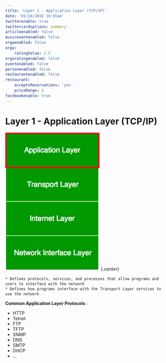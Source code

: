 ```yaml
---
title: 'Layer 1 - Application Layer (TCP/IP)'
date: '01/18/2018 10:55am'
twitterenable: true
twittercardoptions: summary
articleenabled: false
musiceventenabled: false
orgaenabled: false
orga:
    ratingValue: 2.5
orgaratingenabled: false
eventenabled: false
personenabled: false
restaurantenabled: false
restaurant:
    acceptsReservations: 'yes'
    priceRange: $
facebookenable: true
---
```


# <a href="/network/foundations-of-networking-networking-basics/4-tcp-ip-model" class="nav-button transform"><span></span></a>Layer 1 - Application Layer (TCP/IP)

![](Application-Layer.png?cropResize=300,300)   {.center}

```
* Defines protocols, services, and processes that allow programs and users to interface with the network
* Defines how programs interface with the Transport Layer services to use the network
```
**Common Application Layer Protocols** :
* HTTP
* Telnet
* FTP
* TFTP
* SNMP
* DNS
* SMTP
* DHCP
* ...